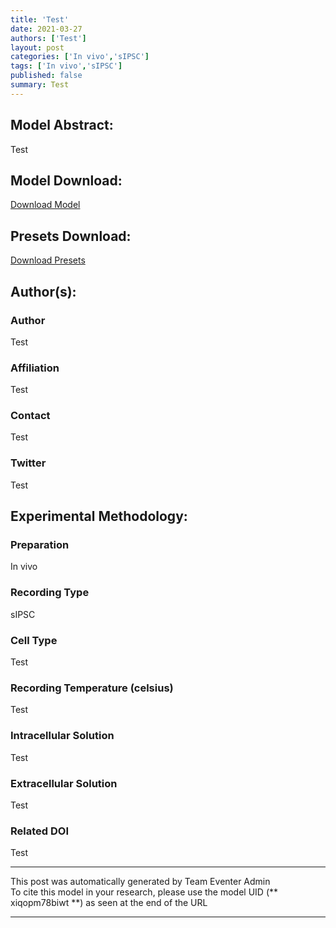 ```yaml
---
title: 'Test'
date: 2021-03-27
authors: ['Test']
layout: post
categories: ['In vivo','sIPSC']
tags: ['In vivo','sIPSC']
published: false
summary: Test
---
```

## Model Abstract:
Test
## Model Download:
[Download Model](
https://drive.google.com/open?id=1ggy1X-iDVcAWxp2O2tI_ID6jENL6-IPh
)
## Presets Download:
[Download Presets](
https://drive.google.com/open?id=1SBD1LFTM8HRuefHn-oRSuYDgr-4guftr
)
## Author(s):
### Author
Test
### Affiliation
Test
### Contact
Test
### Twitter
Test
## Experimental Methodology:
### Preparation
In vivo
### Recording Type
sIPSC
### Cell Type
Test
### Recording Temperature (celsius)
Test
### Intracellular Solution
Test
### Extracellular Solution
Test
### Related DOI
Test
***
This post was automatically generated by Team Eventer Admin  
To cite this model in your research, please use the model UID (**
xiqopm78biwt
**) as seen at the end of the URL
***
